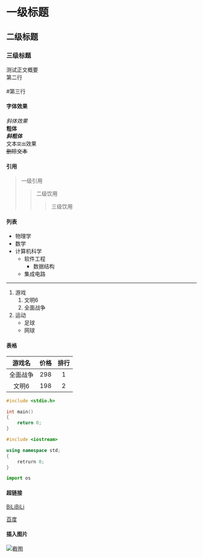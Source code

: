 # 一级标题

## 二级标题

### 三级标题

测试正文概要<br>
第二行<br><br>
\#第三行
<br>
#### 字体效果
*斜体效果*<br>
**粗体**<br>
***斜粗体***<br>
文本`突出`效果
<br>
~~删除文本~~
#### 引用
> 一级引用
>> 二级饮用
>>> 三级饮用
#### 列表
* 物理学
* 数学
* 计算机科学
  * 软件工程
    * 数据结构
  * 集成电路
---
1. 游戏
   1. 文明6
   2. 全面战争
2. 运动
   * 足球
   * 网球

#### 表格

游戏名|价格|排行
:--:|:--:|:--:
全面战争|298|1
文明6|198|2

```c
#include <stdio.h>

int main()
{
	return 0;
}
```

```cpp
#include <iostream>

using namespace std;
{
	retrurn 0;
}
```
```python
import os
```

#### 超链接

[BiLiBiLi](https://www.bilibili.com "点击访问")

[百度](https://www.baidu.com "点击访问")

#### 插入图片

![截图](C:\Users\闲余\Desktop\图片//aaa.png "点击图片")

